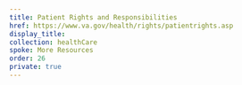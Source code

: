 ```yaml
---
title: Patient Rights and Responsibilities
href: https://www.va.gov/health/rights/patientrights.asp
display_title:
collection: healthCare
spoke: More Resources
order: 26
private: true
---
```

